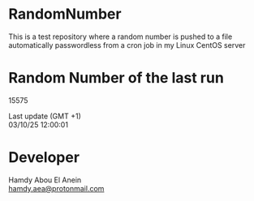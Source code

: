 # RandomNumber    
This is a test repository where a random number is pushed to a file automatically passwordless from a cron job in my Linux CentOS server    
# Random Number of the last run   
15575
      
Last update (GMT +1)    
03/10/25 12:00:01
# Developer    
Hamdy Abou El Anein   
hamdy.aea@protonmail.com
